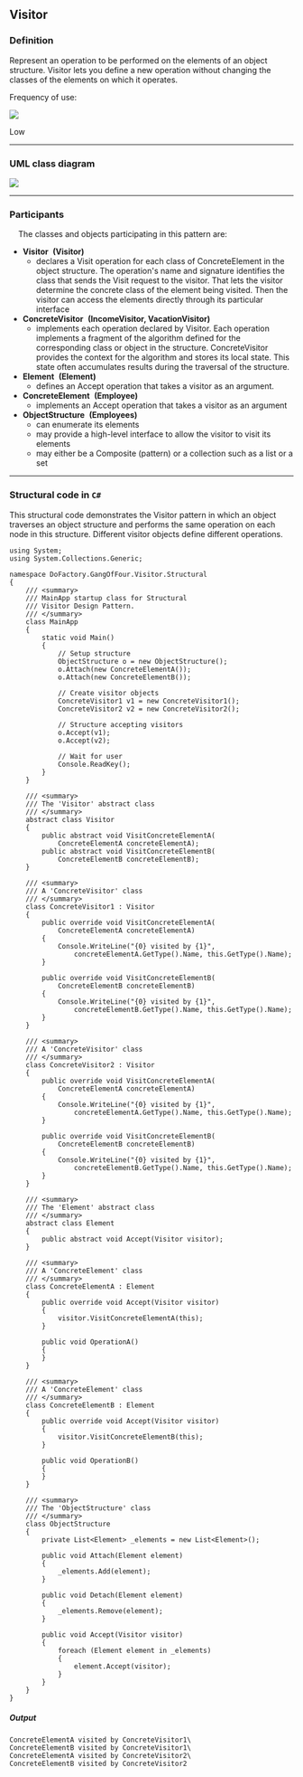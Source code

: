 Visitor
------

### Definition

Represent an operation to be performed on the elements of an object structure. Visitor lets you define a new operation without changing the classes of the elements on which it operates.

Frequency of use:

![](https://www.dofactory.com/images/use_low.gif)

Low

* * * * *

### UML class diagram

![](https://www.dofactory.com/images/diagrams/net/visitor.gif)

* * * * *

### Participants

    The classes and objects participating in this pattern are:

-   **Visitor**  **(Visitor)**
    -   declares a Visit operation for each class of ConcreteElement in the object structure. The operation's name and signature identifies the class that sends the Visit request to the visitor. That lets the visitor determine the concrete class of the element being visited. Then the visitor can access the elements directly through its particular interface
-   **ConcreteVisitor**  **(IncomeVisitor, VacationVisitor)**
    -   implements each operation declared by Visitor. Each operation implements a fragment of the algorithm defined for the corresponding class or object in the structure. ConcreteVisitor provides the context for the algorithm and stores its local state. This state often accumulates results during the traversal of the structure.
-   **Element**  **(Element)**
    -   defines an Accept operation that takes a visitor as an argument.
-   **ConcreteElement**  **(Employee)**
    -   implements an Accept operation that takes a visitor as an argument
-   **ObjectStructure**  **(Employees)**
    -   can enumerate its elements
    -   may provide a high-level interface to allow the visitor to visit its elements
    -   may either be a Composite (pattern) or a collection such as a list or a set

* * * * *

### Structural code in `C#`

This structural code demonstrates the Visitor pattern in which an object traverses an object structure and performs the same operation on each node in this structure. Different visitor objects define different operations.

    using System;
    using System.Collections.Generic;
    
    namespace DoFactory.GangOfFour.Visitor.Structural
    {
        /// <summary>
        /// MainApp startup class for Structural 
        /// Visitor Design Pattern.
        /// </summary>
        class MainApp
        {
            static void Main()
            {
                // Setup structure
                ObjectStructure o = new ObjectStructure();
                o.Attach(new ConcreteElementA());
                o.Attach(new ConcreteElementB());
    
                // Create visitor objects
                ConcreteVisitor1 v1 = new ConcreteVisitor1();
                ConcreteVisitor2 v2 = new ConcreteVisitor2();
    
                // Structure accepting visitors
                o.Accept(v1);
                o.Accept(v2);
    
                // Wait for user
                Console.ReadKey();
            }
        }
    
        /// <summary>
        /// The 'Visitor' abstract class
        /// </summary>
        abstract class Visitor
        {
            public abstract void VisitConcreteElementA(
                ConcreteElementA concreteElementA);
            public abstract void VisitConcreteElementB(
                ConcreteElementB concreteElementB);
        }
    
        /// <summary>
        /// A 'ConcreteVisitor' class
        /// </summary>
        class ConcreteVisitor1 : Visitor
        {
            public override void VisitConcreteElementA(
                ConcreteElementA concreteElementA)
            {
                Console.WriteLine("{0} visited by {1}",
                    concreteElementA.GetType().Name, this.GetType().Name);
            }
    
            public override void VisitConcreteElementB(
                ConcreteElementB concreteElementB)
            {
                Console.WriteLine("{0} visited by {1}",
                    concreteElementB.GetType().Name, this.GetType().Name);
            }
        }
    
        /// <summary>
        /// A 'ConcreteVisitor' class
        /// </summary>
        class ConcreteVisitor2 : Visitor
        {
            public override void VisitConcreteElementA(
                ConcreteElementA concreteElementA)
            {
                Console.WriteLine("{0} visited by {1}",
                    concreteElementA.GetType().Name, this.GetType().Name);
            }
    
            public override void VisitConcreteElementB(
                ConcreteElementB concreteElementB)
            {
                Console.WriteLine("{0} visited by {1}",
                    concreteElementB.GetType().Name, this.GetType().Name);
            }
        }
    
        /// <summary>
        /// The 'Element' abstract class
        /// </summary>
        abstract class Element
        {
            public abstract void Accept(Visitor visitor);
        }
    
        /// <summary>
        /// A 'ConcreteElement' class
        /// </summary>
        class ConcreteElementA : Element
        {
            public override void Accept(Visitor visitor)
            {
                visitor.VisitConcreteElementA(this);
            }
    
            public void OperationA()
            {
            }
        }
    
        /// <summary>
        /// A 'ConcreteElement' class
        /// </summary>
        class ConcreteElementB : Element
        {
            public override void Accept(Visitor visitor)
            {
                visitor.VisitConcreteElementB(this);
            }
    
            public void OperationB()
            {
            }
        }
    
        /// <summary>
        /// The 'ObjectStructure' class
        /// </summary>
        class ObjectStructure
        {
            private List<Element> _elements = new List<Element>();
    
            public void Attach(Element element)
            {
                _elements.Add(element);
            }
    
            public void Detach(Element element)
            {
                _elements.Remove(element);
            }
    
            public void Accept(Visitor visitor)
            {
                foreach (Element element in _elements)
                {
                    element.Accept(visitor);
                }
            }
        }
    }

##### Output

    ConcreteElementA visited by ConcreteVisitor1\
    ConcreteElementB visited by ConcreteVisitor1\
    ConcreteElementA visited by ConcreteVisitor2\
    ConcreteElementB visited by ConcreteVisitor2